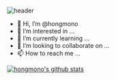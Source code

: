 ![header](https://capsule-render.vercel.app/api?type=waving&color=E3826C&height=250&section=header&text=Hongmono&fontSize=90&animation=fadeIn&fontAlignY=38&desc=%20&descAlignY=62&descAlign=62)

- 👋 Hi, I’m @hongmono
- 👀 I’m interested in ...
- 🌱 I’m currently learning ...
- 💞️ I’m looking to collaborate on ...
- 📫 How to reach me ...

[![hongmono's github stats](https://github-readme-stats.vercel.app/api?username=hongmono)](https://github.com/hongmono)

<!---
hongmono/hongmono is a ✨ special ✨ repository because its `README.md` (this file) appears on your GitHub profile.
You can click the Preview link to take a look at your changes.
--->
